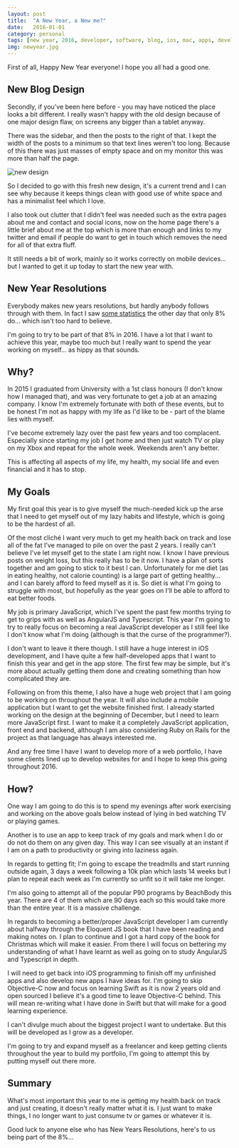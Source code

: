 ```yaml
---
layout: post
title:  "A New Year, a New me?"
date:   2016-01-01
category: personal
tags: [new year, 2016, developer, software, blog, ios, mac, apps, development, resolutions]
img: newyear.jpg
---
```


First of all, Happy New Year everyone! I hope you all had a good one.

## New Blog Design
Secondly, if you've been here before - you may have noticed the place looks a bit different. I really wasn't happy with the old design because of one major design flaw, on screens any bigger than a tablet anyway.

There was the sidebar, and then the posts to the right of that. I kept the width of the posts to a minimum so that text lines weren't too long. Because of this there was just masses of empty space and on my monitor this was more than half the page.

![new design](http://www.gethinoakes.com/wp-content/uploads/2016/01/Screenshot-2016-01-01-22.56.25-1-1024x513.png)

So I decided to go with this fresh new design, it's a current trend and I can see why because it keeps things clean with good use of white space and has a minimalist feel which I love.

I also took out clutter that I didn't feel was needed such as the extra pages about me and contact and social icons, now on the home page there's a little brief about me at the top which is more than enough and links to my twitter and email if people do want to get in touch which removes the need for all of that extra fluff.

It still needs a bit of work, mainly so it works correctly on mobile devices... but I wanted to get it up today to start the new year with.

## New Year Resolutions
Everybody makes new years resolutions, but hardly anybody follows through with them. In fact I saw [some statistics](http://www.statisticbrain.com/new-years-resolution-statistics/) the other day that only 8% do... which isn't too hard to believe.

I'm going to try to be part of that 8% in 2016. I have a lot that I want to achieve this year, maybe too much but I really want to spend the year working on myself... as hippy as that sounds.

## Why?
In 2015 I graduated from University with a 1st class honours (I don't know how I managed that), and was very fortunate to get a job at an amazing company. I know I'm extremely fortunate with both of these events, but to be honest I'm not as happy with my life as I'd like to be - part of the blame lies with myself.

I've become extremely lazy over the past few years and too complacent. Especially since starting my job I get home and then just watch TV or play on my Xbox and repeat for the whole week. Weekends aren't any better.

This is affecting all aspects of my life, my health, my social life and even financial and it has to stop.

## My Goals
My first goal this year is to give myself the much-needed kick up the arse that I need to get myself out of my lazy habits and lifestyle, which is going to be the hardest of all.

Of the most cliché I want very much to get my health back on track and lose all of the fat I've managed to pile on over the past 2 years. I really can't believe I've let myself get to the state I am right now. I know I have previous posts on weight loss, but this really has to be it now. I have a plan of sorts together and am going to stick to it best I can. Unfortunately for me diet (as in eating healthy, not calorie counting) is a large part of getting healthy... and I can barely afford to feed myself as it is. So diet is what I'm going to struggle with most, but hopefully as the year goes on I'll be able to afford to eat better foods.

My job is primary JavaScript, which I've spent the past few months trying to get to grips with as well as AngularJS and Typescript. This year I'm going to try to really focus on becoming a real JavaScript developer as I still feel like I don't know what I'm doing (although is that the curse of the programmer?).

I don't want to leave it there though. I still have a huge interest in iOS development, and I have quite a few half-developed apps that I want to finish this year and get in the app store. The first few may be simple, but it's more about actually getting them done and creating something than how complicated they are.

Following on from this theme, I also have a huge web project that I am going to be working on throughout the year. It will also include a mobile application but I want to get the website finished first. I already started working on the design at the beginning of December, but I need to learn more JavaScript first. I want to make it a completely JavaScript application, front end and backend, although I am also considering Ruby on Rails for the project as that language has always interested me.

And any free time I have I want to develop more of a web portfolio, I have some clients lined up to develop websites for and I hope to keep this going throughout 2016.

## How?
One way I am going to do this is to spend my evenings after work exercising and working on the above goals below instead of lying in bed watching TV or playing games.

Another is to use an app to keep track of my goals and mark when I do or do not do them on any given day. This way I can see visually at an instant if I am on a path to productivity or giving into laziness again.

In regards to getting fit; I'm going to escape the treadmills and start running outside again, 3 days a week following a 10k plan which lasts 14 weeks but I plan to repeat each week as I'm currently so unfit so it will take me longer.

I'm also going to attempt all of the popular P90 programs by BeachBody this year. There are 4 of them which are 90 days each so this would take more than the entire year. It is a massive challenge.

In regards to becoming a better/proper JavaScript developer I am currently about halfway through the Eloquent JS book that I have been reading and making notes on. I plan to continue and I got a hard copy of the book for Christmas which will make it easier. From there I will focus on bettering my understanding of what I have learnt as well as going on to study AngularJS and Typescript in depth.

I will need to get back into iOS programming to finish off my unfinished apps and also develop new apps I have ideas for. I'm going to skip Objective-C now and focus on learning Swift as it is now 2 years old and open sourced I believe it's a good time to leave Objective-C behind. This will mean re-writing what I have done in Swift but that will make for a good learning experience.

I can't divulge much about the biggest project I want to undertake. But this will be developed as I grow as a developer.

I'm going to try and expand myself as a freelancer and keep getting clients throughout the year to build my portfolio, I'm going to attempt this by putting myself out there more.

## Summary
What's most important this year to me is getting my health back on track and just creating, it doesn't really matter what it is. I just want to make things, I no longer want to just consume tv or games or whatever it is.

Good luck to anyone else who has New Years Resolutions, here's to us being part of the 8%...